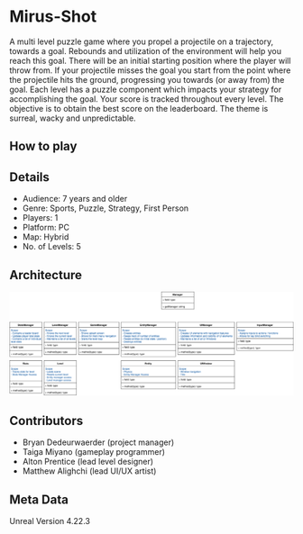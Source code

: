 # Mirus-Shot
A multi level puzzle game where you propel a projectile on a trajectory, towards a goal. Rebounds and utilization of the environment will help you reach this goal.
There will be an initial starting position where the player will throw from.
If your projectile misses the goal you start from the point where the projectile hits the ground, progressing you towards (or away from) the goal.
Each level has a puzzle component which impacts your strategy for accomplishing the goal. Your score is tracked throughout every level. The objective is to obtain the best score on the leaderboard.
The theme is surreal, wacky and unpredictable.

## How to play

## Details

- Audience: 7 years and older  
- Genre: Sports, Puzzle, Strategy, First Person  
- Players: 1  
- Platform: PC
- Map: Hybrid  
- No. of Levels: 5

## Architecture

![Alt](images/architecture.svg)

## Contributors
- Bryan Dedeurwaerder (project manager)    
- Taiga Miyano (gameplay programmer)  
- Alton Prentice  (lead level designer)    
- Matthew Alighchi (lead UI/UX artist)

## Meta Data
Unreal Version 4.22.3
